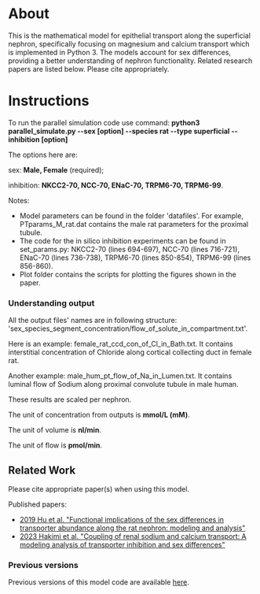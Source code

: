 # About
This is the mathematical model for epithelial transport along the superficial nephron, specifically focusing on magnesium and calcium transport which is implemented in Python 3. The models account for sex differences, providing a better understanding of nephron functionality. Related research papers are listed below. Please cite appropriately. 

# Instructions
To run the parallel simulation code use command: **python3 parallel_simulate.py --sex [option] --species rat --type superficial --inhibition [option]**

The options here are:

sex: **Male, Female** (required);

inhibition: **NKCC2-70, NCC-70, ENaC-70, TRPM6-70, TRPM6-99**.

Notes:
* Model parameters can be found in the folder 'datafiles'. For example, PTparams_M_rat.dat contains the male rat parameters for the proximal tubule.
* The code for the in silico inhibition experiments can be found in set_params.py: NKCC2-70 (lines 694-697), NCC-70 (lines 716-721), ENaC-70 (lines 736-738), TRPM6-70 (lines 850-854), TRPM6-99 (lines 856-860).
* Plot folder contains the scripts for plotting the figures shown in the paper.

### Understanding output

All the output files' names are in following structure: 'sex_species_segment_concentration/flow_of_solute_in_compartment.txt'. 

Here is an example: female_rat_ccd_con_of_Cl_in_Bath.txt. It contains interstitial concentration of Chloride along cortical collecting duct in female rat.

Another example: male_hum_pt_flow_of_Na_in_Lumen.txt. It contains luminal flow of Sodium along proximal convolute tubule in male human.

These results are scaled per nephron.

The unit of concentration from outputs is **mmol/L (mM)**.

The unit of volume is **nl/min**.

The unit of flow is **pmol/min**.

## Related Work
Please cite appropriate paper(s) when using this model.

Published papers:
* [2019 Hu et al. "Functional implications of the sex differences in transporter abundance along the rat nephron: modeling and analysis"](https://journals.physiology.org/doi/full/10.1152/ajprenal.00352.2019)
* [2023 Hakimi et al. "Coupling of renal sodium and calcium transport: A modeling analysis of transporter inhibition and sex differences"](https://journals.physiology.org/doi/abs/10.1152/ajprenal.00145.2023)

### Previous versions
Previous versions of this model code are available [here](https://github.com/Layton-Lab/nephron).
